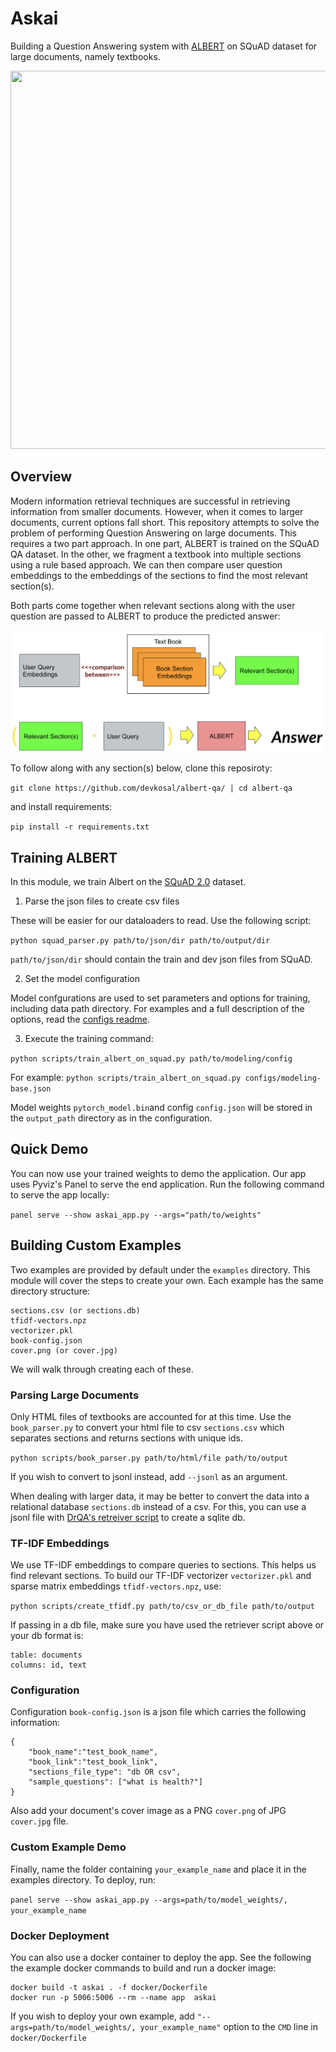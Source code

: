 # Askai
Building a Question Answering system with [ALBERT](https://ai.googleblog.com/2019/12/albert-lite-bert-for-self-supervised.html) on SQuAD dataset for large documents, namely textbooks.

<p align="center">
  <img width="512" height="605" src="https://github.com/devkosal/askai/raw/master/resources/demo.gif"></img>
</p>

## Overview
Modern information retrieval techniques are successful in retrieving information from smaller documents. However, when it comes to larger documents, current options fall short. This repository attempts to solve the problem of performing Question Answering on large documents. This requires a two part approach. In one part, ALBERT is trained on the SQuAD QA dataset. In the other, we fragment a textbook into multiple sections using a rule based approach. We can then compare user question embeddings to the embeddings of the sections to find the most relevant section(s). 

Both parts come together when relevant sections along with the user question are passed to ALBERT to produce the predicted answer:

![Diagram](resources/diagram.png)

To follow along with any section(s) below, clone this reposiroty:

```git clone https://github.com/devkosal/albert-qa/ | cd albert-qa```

and install requirements:

```pip install -r requirements.txt```



## Training ALBERT

In this module, we train Albert on the [SQuAD 2.0](https://rajpurkar.github.io/SQuAD-explorer/) dataset.

1. Parse the json files to create csv files 

These will be easier for our dataloaders to read. Use the following script:

`python squad_parser.py path/to/json/dir path/to/output/dir`

`path/to/json/dir` should contain the train and dev json files from SQuAD. 

2. Set the model configuration

Model confgurations are used to set parameters and options for training, including data path directory. For examples and a full description of the options, read the [configs readme](https://github.com/devkosal/askai/configs/README.md).

3. Execute the training command:

`python scripts/train_albert_on_squad.py path/to/modeling/config`

For example: `python scripts/train_albert_on_squad.py configs/modeling-base.json`

Model weights ```pytorch_model.bin```and config ```config.json``` will be stored in the `output_path` directory as in the configuration.

## Quick Demo

You can now use your trained weights to demo the application. Our app uses Pyviz's Panel to serve the end application. Run the following command to serve the app locally:

```panel serve --show askai_app.py --args="path/to/weights"```

## Building Custom Examples

Two examples are provided by default under the ```examples``` directory. This module will cover the steps to create your own. Each example has the same directory structure:

```
sections.csv (or sections.db)
tfidf-vectors.npz
vectorizer.pkl
book-config.json
cover.png (or cover.jpg)
```

We will walk through creating each of these.

### Parsing Large Documents

Only HTML files of textbooks are accounted for at this time. Use the ```book_parser.py``` to convert your html file to csv `sections.csv` which separates sections and returns sections with unique ids.  

`python scripts/book_parser.py path/to/html/file path/to/output`

If you wish to convert to jsonl instead, add `--jsonl` as an argument.

When dealing with larger data, it may be better to convert the data into a relational database `sections.db` instead of a csv. For this, you can use a jsonl file with [DrQA's retreiver script](https://github.com/facebookresearch/DrQA/tree/master/scripts/retriever#storing-the-documents) to create a sqlite db.

### TF-IDF Embeddings 

We use TF-IDF embeddings to compare queries to sections. This helps us find relevant sections. To build our TF-IDF vectorizer `vectorizer.pkl` and sparse matrix embeddings `tfidf-vectors.npz`, use:

`python scripts/create_tfidf.py path/to/csv_or_db_file path/to/output`

If passing in a db file, make sure you have used the retriever script above or your db format is:

```
table: documents
columns: id, text
```

### Configuration

Configuration `book-config.json` is a json file which carries the following information:

```
{
    "book_name":"test_book_name",
    "book_link":"test_book_link",
    "sections_file_type": "db OR csv",
    "sample_questions": ["what is health?"]
}
```
Also add your document's cover image as a PNG `cover.png` of JPG `cover.jpg` file. 

### Custom Example Demo

Finally, name the folder containing `your_example_name` and place it in the examples directory. To deploy, run:

`panel serve --show askai_app.py --args=path/to/model_weights/, your_example_name`

### Docker Deployment

You can also use a docker container to deploy the app. See the following the example docker commands to build and run a docker image:

```
docker build -t askai . -f docker/Dockerfile 
docker run -p 5006:5006 --rm --name app  askai 

```

If you wish to deploy your own example, add `"--args=path/to/model_weights/, your_example_name"` option to the `CMD` line in `docker/Dockerfile`
